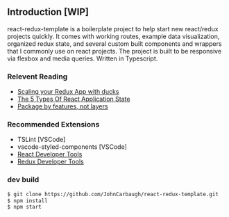 
## Introduction [WIP]

react-redux-template is a boilerplate project to help start new react/redux projects quickly. It comes with working routes, example data visualization, organized redux state, and several custom built components and wrappers that I commonly use on react projects. The project is built to be responsive via flexbox and media queries. Written in Typescript.

### Relevent Reading
- [Scaling your Redux App with ducks](https://medium.freecodecamp.org/scaling-your-redux-app-with-ducks-6115955638be)
- [The 5 Types Of React Application State](http://jamesknelson.com/5-types-react-application-state/)
- [Package by features, not layers](https://hackernoon.com/package-by-features-not-layers-2d076df1964d)

### Recommended Extensions
- TSLint [VSCode]
- vscode-styled-components [VSCode]
- [React Developer Tools](https://chrome.google.com/webstore/detail/react-developer-tools/fmkadmapgofadopljbjfkapdkoienihi?hl=en)
- [Redux Developer Tools](https://chrome.google.com/webstore/detail/redux-devtools/lmhkpmbekcpmknklioeibfkpmmfibljd?hl=en)

### dev build

```sh
$ git clone https://github.com/JohnCarbaugh/react-redux-template.git
$ npm install
$ npm start
```

